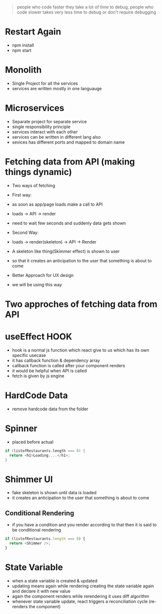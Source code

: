 > people who code faster they take a lot of time to debug, people who code slower takes very less time to debug or don't require debugging

# Restart Again

- npm install
- npm start

# Monolith

- Single Project for all the services
- services are written mostly in one languauge

# Microservices

- Separate project for separate service
- single responsibility principle
- services interact with each other
- services can be written in different lang also
- sevices has different ports and mapped to domain name

# Fetching data from API (making things dynamic)

- Two ways of fetching
- First way:
- as soon as app/page loads make a call to API
- loads -> API -> render
- need to wait few seconds and suddenly data gets shown

- Second Way:
- loads -> render(skeleton) -> API -> Render
- A skeleton like thing(Skimmer effect) is shown to user
- so that it creates an anticipation to the user that something is about to come
- Better Approach for UX design
- we will be using this way

# Two approches of fetching data from API

# useEffect HOOK

- hook is a normal js function which react give to us which has its own specific usecase
- it has callback function & dependency array
- callback function is called after your component renders
- it would be helpful when API is called
- fetch is given by js engine

# HardCode Data

- remove hardcode data from the folder

# Spinner

- placed before actual

```c++
if (listofRestaurants.length === 0) {
  return <h1>Loading....</h1>;
}
```

# Shimmer UI

- fake skeleton is shown until data is loaded
- it creates an anticipation to the user that something is about to come

## Conditional Rendering

- if you have a condition and you render according to that then it is said to be conditional rendering

```js
if (listofRestaurants.length === 0) {
  return <Shimmer />;
}
```

# State Variable

- when a state variable is created & updated
- updating means again while rendering creating the state variable again and declare it with new value
- again the component renders while rerendering it uses diff algorithm
- whenever state variable update, react triggers a reconciliation cycle (re-renders the component)
